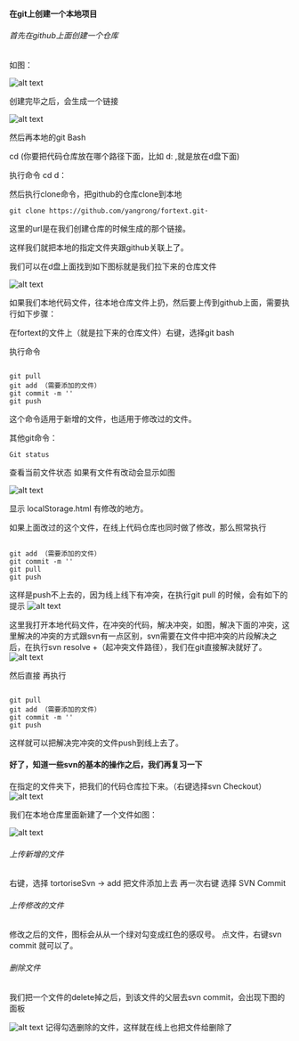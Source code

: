 #### 在git上创建一个本地项目

###### 首先在github上面创建一个仓库
如图：

![alt text](http://p0.qhimg.com/t0125db2260c7093cbd.png)

创建完毕之后，会生成一个链接

![alt text](http://p3.qhimg.com/t01f67fdc460834b91c.png)

然后再本地的git Bash

cd (你要把代码仓库放在哪个路径下面，比如 d: ,就是放在d盘下面) 

执行命令 cd d：

然后执行clone命令，把github的仓库clone到本地

<pre><code>git clone https://github.com/yangrong/fortext.git·</code></pre>

这里的url是在我们创建仓库的时候生成的那个链接。

这样我们就把本地的指定文件夹跟github关联上了。


我们可以在d盘上面找到如下图标就是我们拉下来的仓库文件

![alt text](http://p2.qhimg.com/t01cf0e7ed3d52e013f.png)

如果我们本地代码文件，往本地仓库文件上扔，然后要上传到github上面，需要执行如下步骤：

在fortext的文件上（就是拉下来的仓库文件）右键，选择git bash

执行命令
<pre><code>
git pull 
git add （需要添加的文件）
git commit -m ''
git push
</code></pre>

这个命令适用于新增的文件，也适用于修改过的文件。

其他git命令：

<pre><code>Git status</code></pre>

查看当前文件状态 如果有文件有改动会显示如图

![alt text](http://p5.qhimg.com/t0105fa3589f66a8bcd.png)

显示 localStorage.html 有修改的地方。

如果上面改过的这个文件，在线上代码仓库也同时做了修改，那么照常执行

<pre><code>
git add （需要添加的文件）
git commit -m ''
git pull 
git push
</code></pre>
这样是push不上去的，因为线上线下有冲突，在执行git pull 的时候，会有如下的提示
![alt text](http://p6.qhimg.com/t0121d600ff52c01880.png)

这里我打开本地代码文件，在冲突的代码，解决冲突，如图，解决下面的冲突，这里解决的冲突的方式跟svn有一点区别，svn需要在文件中把冲突的片段解决之后，在执行svn resolve +（起冲突文件路径），我们在git直接解决就好了。
![alt text](http://p6.qhimg.com/t0195f271687b18494f.jpg)

然后直接
再执行
<pre><code>
git pull 
git add （需要添加的文件）
git commit -m ''
git push
</code></pre>
这样就可以把解决完冲突的文件push到线上去了。



#### 好了，知道一些svn的基本的操作之后，我们再复习一下
在指定的文件夹下，把我们的代码仓库拉下来。（右键选择svn Checkout）
![alt text](http://p5.qhimg.com/t0105fa3589f66a8bcd.png)

我们在本地仓库里面新建了一个文件如图：

![alt text](http://p6.qhimg.com/t01a9d9fd737270b53b.png)
###### 上传新增的文件
右键，选择 tortoriseSvn -> add 把文件添加上去
再一次右键 选择 SVN Commit 

###### 上传修改的文件
修改之后的文件，图标会从从一个绿对勾变成红色的感叹号。
点文件，右键svn commit 就可以了。

###### 删除文件
我们把一个文件的delete掉之后，到该文件的父层去svn commit，会出现下图的面板<br/>

![alt text](http://p4.qhimg.com/t01a2c105cf8269d48f.png)
记得勾选删除的文件，这样就在线上也把文件给删除了


